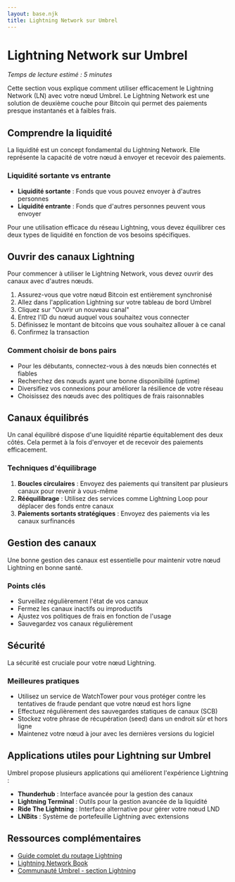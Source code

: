 ```yaml
---
layout: base.njk
title: Lightning Network sur Umbrel
---
```


# Lightning Network sur Umbrel

*Temps de lecture estimé : 5 minutes*

Cette section vous explique comment utiliser efficacement le Lightning Network (LN) avec votre nœud Umbrel. Le Lightning Network est une solution de deuxième couche pour Bitcoin qui permet des paiements presque instantanés et à faibles frais.

## Comprendre la liquidité

La liquidité est un concept fondamental du Lightning Network. Elle représente la capacité de votre nœud à envoyer et recevoir des paiements.

### Liquidité sortante vs entrante

- **Liquidité sortante** : Fonds que vous pouvez envoyer à d'autres personnes
- **Liquidité entrante** : Fonds que d'autres personnes peuvent vous envoyer

Pour une utilisation efficace du réseau Lightning, vous devez équilibrer ces deux types de liquidité en fonction de vos besoins spécifiques.

## Ouvrir des canaux Lightning

Pour commencer à utiliser le Lightning Network, vous devez ouvrir des canaux avec d'autres nœuds.

1. Assurez-vous que votre nœud Bitcoin est entièrement synchronisé
2. Allez dans l'application Lightning sur votre tableau de bord Umbrel
3. Cliquez sur "Ouvrir un nouveau canal"
4. Entrez l'ID du nœud auquel vous souhaitez vous connecter
5. Définissez le montant de bitcoins que vous souhaitez allouer à ce canal
6. Confirmez la transaction

### Comment choisir de bons pairs

- Pour les débutants, connectez-vous à des nœuds bien connectés et fiables
- Recherchez des nœuds ayant une bonne disponibilité (uptime)
- Diversifiez vos connexions pour améliorer la résilience de votre réseau
- Choisissez des nœuds avec des politiques de frais raisonnables

## Canaux équilibrés

Un canal équilibré dispose d'une liquidité répartie équitablement des deux côtés. Cela permet à la fois d'envoyer et de recevoir des paiements efficacement.

### Techniques d'équilibrage

1. **Boucles circulaires** : Envoyez des paiements qui transitent par plusieurs canaux pour revenir à vous-même
2. **Rééquilibrage** : Utilisez des services comme Lightning Loop pour déplacer des fonds entre canaux
3. **Paiements sortants stratégiques** : Envoyez des paiements via les canaux surfinancés

## Gestion des canaux

Une bonne gestion des canaux est essentielle pour maintenir votre nœud Lightning en bonne santé.

### Points clés

- Surveillez régulièrement l'état de vos canaux
- Fermez les canaux inactifs ou improductifs
- Ajustez vos politiques de frais en fonction de l'usage
- Sauvegardez vos canaux régulièrement

## Sécurité

La sécurité est cruciale pour votre nœud Lightning.

### Meilleures pratiques

- Utilisez un service de WatchTower pour vous protéger contre les tentatives de fraude pendant que votre nœud est hors ligne
- Effectuez régulièrement des sauvegardes statiques de canaux (SCB)
- Stockez votre phrase de récupération (seed) dans un endroit sûr et hors ligne
- Maintenez votre nœud à jour avec les dernières versions du logiciel

## Applications utiles pour Lightning sur Umbrel

Umbrel propose plusieurs applications qui améliorent l'expérience Lightning :

- **Thunderhub** : Interface avancée pour la gestion des canaux
- **Lightning Terminal** : Outils pour la gestion avancée de la liquidité
- **Ride The Lightning** : Interface alternative pour gérer votre nœud LND
- **LNBits** : Système de portefeuille Lightning avec extensions

## Ressources complémentaires

- [Guide complet du routage Lightning](https://medium.com/lightning-power-users/routing-guide-cb9d7a88ff55)
- [Lightning Network Book](https://lnbook.info/)
- [Communauté Umbrel - section Lightning](https://community.umbrel.com/c/bitcoin-and-lightning/9) 